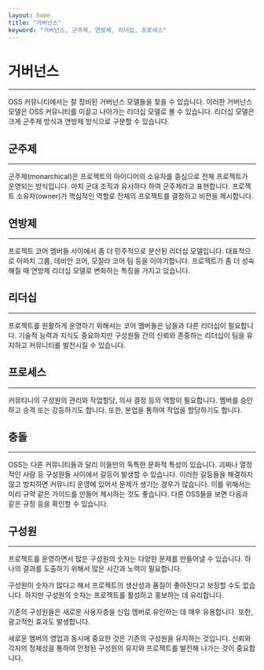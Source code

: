 ```yaml
---
layout: home
title: "거버넌스"
keyword: "거버넌스, 군주제, 연방제, 리더십, 프로세스"
---
```


# 거버넌스
<hr>
OSS 커뮤니티에서는 잘 정비된 거버넌스 모델들을 찾을 수 있습니다. 
이러한 거버넌스 모델은 OSS 커뮤니티를 이끌고 나아가는 리더십 모델로 볼 수 있습니다. 리더십 모델은 크게 군주제 방식과 연방제 방식으로 구분할 수 있습니다.

<br>

## 군주제
<hr>
군주제(monarchical)은 프로젝트의 아이디어의 소유자를 중심으로 전체 프로젝트가 운영되는 방식입니다. 
마치 군대 조직과 유사하다 하여 군주제라고 표현합니다. 
프로젝트 소유자(owner)가 핵심적인 역할로 전체의 프로젝트를 결정하고 비전을 제시합니다.

<br>

## 연방제
<hr>
프로젝트 코어 멤버들 사이에서 좀 더 민주적으로 분산된 리더십 모델입니다. 
대표적으로 아파치 그룹, 데비안 코어, 모질라 코어 팀 등을 이야기합니다. 
프로젝트가 좀 더 성숙해질 때 연방제 리더십 모델로 변화하는 특징을 가지고 있습니다.

<br>

## 리더십
<hr>
프로젝트를 원활하게 운영하기 위해서는 코어 멤버들은 남들과 다른 리더십이 필요합니다. 
기술적 능력과 지식도 중요하지만 구성원들 간의 신뢰와 존중하는 리더십이 팀을 유지하고 커뮤니티를 발전시킬 수 있습니다.

<br>

## 프로세스
<hr>
커뮤티니의 구성원의 관리와 작업할당, 의사 결정 등의 역할이 필요합니다. 멤버를 승인하고 승격 또는 강등하기도 합니다. 
또한, 분업을 통하여 작업을 할당하기도 합니다.

<br>

## 충돌
<hr>
OSS는 다른 커뮤니티들과 달리 이들만의 독특한 문화적 특성이 있습니다. 
괴짜나 열정적인 사람 등 구성원들 사이에서 갈등이 발생할 수 있습니다. 
이러한 갈등들을 해결하지 않고 방치하면 커뮤니티 운영에 있어서 문제가 생기는 경우가 많습니다. 
이를 위해서는 미리 규약 같은 가이드를 만들어 제시하는 것도 좋습니다. 
다른 OSS들을 보면 다음과 같은 규정 등을 확인할 수 있습니다.

<br>

## 구성원
<hr>
프로젝트를 운영하면서 많은 구성원의 숫자는 다양한 문제를 만들어낼 수 있습니다. 
하나의 결과를 도출하기 위해서 많은 시간과 노력이 필요합니다.  

구성원이 숫자가 많다고 해서 프로젝트의 생산성과 품질이 좋아진다고 보장할 수도 없습니다. 
하지만 구성원의 숫자는 프로젝트를 활성하고 홍보하는 데 유리합니다.  

기존의 구성원들은 새로운 사용자층을 신입 멤버로 유인하는 데 매우 유용합니다. 
또한, 광고적인 효과도 발생합니다.  

새로운 멤버의 영업과 동시에 중요한 것은 기존의 구성원을 유지하는 것입니다.
신뢰와 각자의 정체성을 통하여 안정된 구성원의 유지와 프로젝트를 발전해 나가는 것이 중요합니다.  

<br><br>
